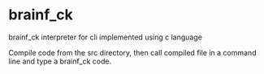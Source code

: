# brainf_ck
brainf_ck interpreter for cli implemented using c language

Compile code from the src directory, then call compiled file in a command line and type a brainf_ck code.

